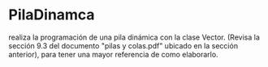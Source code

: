 # PilaDinamca
realiza la programación de una pila dinámica con la clase Vector. (Revisa la sección 9.3 del documento "pilas y colas.pdf" ubicado en la sección anterior), para tener una mayor referencia de como elaborarlo.
